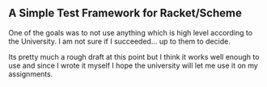 ## A Simple Test Framework for Racket/Scheme

One of the goals was to not use anything which is high level according to the University.
I am not sure if I succeeded... up to them to decide.

Its pretty much a rough draft at this point but I think it works well enough to use
and since I wrote it myself I hope the university will let me use it on my assignments.
